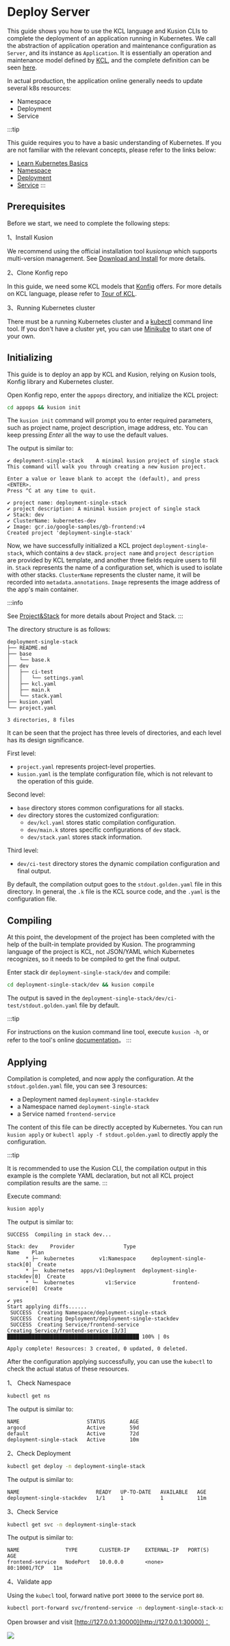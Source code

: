 # Deploy Server

This guide shows you how to use the KCL language and Kusion CLIs to complete the deployment of an application running in Kubernetes.
We call the abstraction of application operation and maintenance configuration as `Server`, and its instance as `Application`.
It is essentially an operation and maintenance model defined by [KCL](https://kcl-lang.io/),
and the complete definition can be seen [here](/docs/reference/model/kusion_models/kube/frontend/doc_server).

In actual production, the application online generally needs to update several k8s resources:

- Namespace
- Deployment
- Service

:::tip

This guide requires you to have a basic understanding of Kubernetes.
If you are not familiar with the relevant concepts, please refer to the links below:

- [Learn Kubernetes Basics](https://kubernetes.io/docs/tutorials/kubernetes-basics/)
- [Namespace](https://kubernetes.io/docs/concepts/overview/working-with-objects/namespaces/)
- [Deployment](https://kubernetes.io/docs/concepts/workloads/controllers/deployment/)
- [Service](https://kubernetes.io/docs/concepts/services-networking/service/)
:::

## Prerequisites

Before we start, we need to complete the following steps:

1、Install Kusion

We recommend using the official installation tool _kusionup_ which supports multi-version management.
See [Download and Install](/docs/user_docs/getting-started/install) for more details.

2、Clone Konfig repo

In this guide, we need some KCL models that [Konfig](https://github.com/KusionStack/konfig.git) offers.
For more details on KCL language, please refer to [Tour of KCL](https://kcl-lang.io/).

3、Running Kubernetes cluster

There must be a running Kubernetes cluster and a [kubectl](https://Kubernetes.io/docs/tasks/tools/#kubectl) command line tool.
If you don't have a cluster yet, you can use [Minikube](https://minikube.sigs.k8s.io/docs/tutorials/multi_node/) to start one of your own.

## Initializing

This guide is to deploy an app by KCL and Kusion, relying on Kusion tools, Konfig library and Kubernetes cluster.

Open Konfig repo, enter the `appops` directory, and initialize the KCL project:

```bash
cd appops && kusion init
```

The `kusion init` command will prompt you to enter required parameters, such as project name, project description, image address, etc.
You can keep pressing _Enter_ all the way to use the default values.

The output is similar to:

```
✔ deployment-single-stack    A minimal kusion project of single stack
This command will walk you through creating a new kusion project.

Enter a value or leave blank to accept the (default), and press <ENTER>.
Press ^C at any time to quit.

✔ project name: deployment-single-stack
✔ project description: A minimal kusion project of single stack
✔ Stack: dev
✔ ClusterName: kubernetes-dev
✔ Image: gcr.io/google-samples/gb-frontend:v4
Created project 'deployment-single-stack'
```

Now, we have successfully initialized a KCL project `deployment-single-stack`, which contains a `dev` stack.
`project name` and `project description` are provided by KCL template, and another three fields require users to fill in. 
`Stack` represents the name of a configuration set, which is used to isolate with other stacks.
`ClusterName` represents the cluster name, it will be recorded into `metadata.annotations`.
`Image` represents the image address of the app's main container.

:::info

See [Project&Stack](/user_docs/concepts/konfig.md) for more details about Project and Stack.
:::

The directory structure is as follows:

```
deployment-single-stack
├── README.md
├── base
│   └── base.k
├── dev
│   ├── ci-test
│   │   └── settings.yaml
│   ├── kcl.yaml
│   ├── main.k
│   └── stack.yaml
├── kusion.yaml
└── project.yaml

3 directories, 8 files
```

It can be seen that the project has three levels of directories, and each level has its design significance.

First level:
- `project.yaml` represents project-level properties.
- `kusion.yaml` is the template configuration file, which is not relevant to the operation of this guide.

Second level:
- `base` directory stores common configurations for all stacks.
- `dev` directory stores the customized configuration:
  - `dev/kcl.yaml` stores static compilation configuration.
  - `dev/main.k` stores specific configurations of `dev` stack.
  - `dev/stack.yaml` stores stack information.

Third level:
- `dev/ci-test` directory stores the dynamic compilation configuration and final output.

By default, the compilation output goes to the `stdout.golden.yaml` file in this directory.
In general, the `.k` file is the KCL source code, and the `.yaml` is the configuration file.

## Compiling

At this point, the development of the project has been completed with the help of the built-in template provided by Kusion.
The programming language of the project is KCL, not JSON/YAML which Kubernetes recognizes, so it needs to be compiled to get the final output.

Enter stack dir `deployment-single-stack/dev` and compile:

```bash
cd deployment-single-stack/dev && kusion compile
```

The output is saved in the `deployment-single-stack/dev/ci-test/stdout.golden.yaml` file by default.

:::tip

For instructions on the kusion command line tool, execute `kusion -h`, or refer to the tool's online [documentation](/docs/reference/cli/kusion/index)。
:::

## Applying

Compilation is completed, and now apply the configuration. At the `stdout.golden.yaml` file, you can see 3 resources:

- a Deployment named `deployment-single-stackdev`
- a Namespace named `deployment-single-stack`
- a Service named `frontend-service`

The content of this file can be directly accepted by Kubernetes.
You can run `kusion apply` or `kubectl apply -f stdout.golden.yaml` to directly apply the configuration.

:::tip

It is recommended to use the Kusion CLI, the compilation output in this example is the complete YAML declaration, 
but not all KCL project compilation results are the same.
:::

Execute command:

```bash
kusion apply
```

The output is similar to:

```
SUCCESS  Compiling in stack dev...

Stack: dev    Provider                Type                           Name    Plan
      * ├─  kubernetes        v1:Namespace     deployment-single-stack[0]  Create
      * ├─  kubernetes  apps/v1:Deployment  deployment-single-stackdev[0]  Create
      * └─  kubernetes          v1:Service            frontend-service[0]  Create

✔ yes
Start applying diffs......
 SUCCESS  Creating Namespace/deployment-single-stack     
 SUCCESS  Creating Deployment/deployment-single-stackdev
 SUCCESS  Creating Service/frontend-service
Creating Service/frontend-service [3/3] ███████████████████████████████████████████ 100% | 0s

Apply complete! Resources: 3 created, 0 updated, 0 deleted.
```

After the configuration applying successfully, you can use the `kubectl` to check the actual status of these resources.

1、 Check Namespace

```bash
kubectl get ns
```

The output is similar to:

```
NAME                      STATUS        AGE
argocd                    Active        59d
default                   Active        72d
deployment-single-stack   Active        10m
```

2、Check Deployment

```bash
kubectl get deploy -n deployment-single-stack
```

The output is similar to:

```
NAME                         READY   UP-TO-DATE   AVAILABLE   AGE
deployment-single-stackdev   1/1     1            1           11m
```

3、Check Service

```bash
kubectl get svc -n deployment-single-stack
```

The output is similar to:

```
NAME               TYPE       CLUSTER-IP     EXTERNAL-IP   PORT(S)        AGE
frontend-service   NodePort   10.0.0.0       <none>        80:10001/TCP   11m
```

4、Validate app

Using the `kubecl` tool, forward native port `30000` to the service port `80`.

```bash
kubectl port-forward svc/frontend-service -n deployment-single-stack-xx 30000:80
```

Open browser and visit [http://127.0.0.1:30000](http://127.0.0.1:30000)：

![](/img/docs/user_docs/guides/working-with-k8s/app-preview.jpg)
